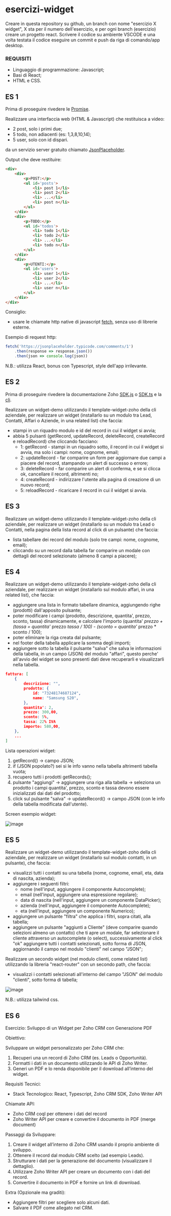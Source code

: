 # esercizi-widget

Creare in questa repository su github, un branch con nome "esercizio X widget", X sta per il numero dell'esercizio, e per ogni branch (esercizio) creare un progetto react. Scrivere il codice su ambiente VSCODE e una volta testata il codice eseguire un commit e push da riga di comando/app desktop.

### REQUISITI

- Linguaggio di programmazione: Javascript;
- Basi di React;
- HTML e CSS.

## ES 1

Prima di proseguire rivedere le [Promise](https://github.com/moris88/Promise).

Realizzare una interfaccia web (HTML & Javascript) che restituisca a video:

- 2 post, solo i primi due;
- 5 todo, non adiacenti (es: 1,3,8,10,14);
- 5 user, solo con id dispari.

da un servizio server gratuito chiamato [JsonPlaceholder](https://jsonplaceholder.typicode.com/).

Output che deve restituire:

```html
<div>
    <div>
        <p>POST:</p>
        <ul id='posts'>
            <li> post 1</li>
            <li> post 2</li>
            <li> ...</li>
            <li> post n</li>
        </ul>
    </div>
    <div>
        <p>TODO:</p>
        <ul id='todos'>
            <li> todo 1</li>
            <li> todo 2</li>
            <li> ...</li>
            <li> todo n</li>
        </ul>
    </div>
    <div>
        <p>UTENTI:</p>
        <ul id='users'>
            <li> user 1</li>
            <li> user 2</li>
            <li> ...</li>
            <li> user n</li>
        </ul>
    </div>
</div>
```

Consiglio:

- usare le chiamate http native di javascript [fetch](https://developer.mozilla.org/en-US/docs/Web/API/Fetch_API), senza uso di librerie esterne.

Esempio di request http:

```javascript
fetch('https://jsonplaceholder.typicode.com/comments/1')
    .then(response => response.json())
    .then(json => console.log(json))
```

N.B.: utilizza React, bonus con Typescript, style dell'app irrilevante.

## ES 2

Prima di proseguire rivedere la documentazione Zoho [SDK.js](https://help.zwidgets.com/help/v1.2/index.html) o [SDK.ts](https://github.com/crmpartners/crmpartnerslib/blob/main/use.md) e la [cli](https://github.com/crmpartners/crmpartnerscli).

Realizzare un widget-demo utilizzando il template-widget-zoho della cli aziendale, per realizzare un widget (installarlo su un modulo tra Lead, Contatti, Affari o Aziende, in una related list) che faccia:

- stampi in un riquadro modulo e id del record in cui il widget si avvia;
- abbia 5 pulsanti (getRecord, updateRecord, deleteRecord, createRecord e reloadRecord) che cliccando facciano:
  - 1: getRecord - stampi in un riquadro sotto, il record in cui il widget si avvia, ma solo i campi: nome, cognome, email;
  - 2: updateRecord - far comparire un form per aggiornare due campi a piacere del record, stampando un alert di successo o errore;
  - 3: deleteRecord - far comparire un alert di conferma, e se si clicca ok, cancellare il record, altrimenti no;
  - 4: createRecord - indirizzare l'utente alla pagina di creazione di un nuovo record;
  - 5: reloadRecord - ricaricare il record in cui il widget si avvia.

## ES 3

Realizzare un widget-demo utilizzando il template-widget-zoho della cli aziendale, per realizzare un widget (installarlo su un modulo tra Lead o Contatti, nella pagina della lista record al click di un pulsante) che faccia:

- lista tabellare dei record del modulo (solo tre campi: nome, cognome, email);
- cliccando su un record dalla tabella far comparire un modale con dettagli del record selezionato (almeno 8 campi a piacere);

## ES 4

Realizzare un widget-demo utilizzando il template-widget-zoho della cli aziendale, per realizzare un widget (installarlo sul modulo affari, in una related list), che faccia:

- aggiungere una lista in formato tabellare dinamica, aggiungendo righe (prodotti) dall'apposito pulsante;
- poter modificare i campi (prodotto, descrizione, quantita', prezzo, sconto, tassa) dinamicamente, e calcolare l'importo (quantita' *prezzo + (tassa = quantita'* prezzo *tassa / 100) - (sconto = quantita'* prezzo * sconto / 100);
- poter eliminare la riga creata dal pulsante;
- nel footer della tabella applicare la somma degli importi;
- aggiungere sotto la tabella il pulsante "salva" che salva le informazioni della tabella, in un campo (JSON) del modulo "affari", questo perche' all'avvio del widget se sono presenti dati deve recuperarli e visualizzarli nella tabella.

```JSON
fattura: [
    {
        descrizione: "",
        prodotto: {
            id: "73248174687124",
            name: "Samsung S20",
        },
        quantita': 2,
        prezzo: 300,00,
        sconto: 5%,
        tassa: 22% IVA
        importo: 580,00,
    },
    ...
]
```

Lista operazioni widget:

1. getRecord() -> campo JSON;
2. if (JSON popolato?) sei si le info vanno nella tabella altrimenti tabella vuota;
3. recupero tutti i prodotti getRecords();
4. pulsante "aggiungi" -> aggiungere una riga alla tabella -> seleziona un prodotto i campi quantita', prezzo, sconto e tassa devono essere inizializzati dai dati del prodotto;
5. click sul pulsante "salva" -> updateRecord() -> campo JSON (con le info della tabella modificata dall'utente).

Screen esempio widget:

![image](https://github.com/crmpartners/esercizi-formazione/assets/37340833/5986d81c-ad4e-453e-aea8-cd27fee1b99d)

## ES 5

Realizzare un widget-demo utilizzando il template-widget-zoho della cli aziendale, per realizzare un widget (installarlo sul modulo contatti, in un pulsante), che faccia:

- visualizzi tutti i contatti su una tabella (nome, cognome, email, eta, data di nascita, azienda);
- aggiungere i seguenti filtri:
  - nome (nell'input, aggiungere il componente Autocomplete);
  - email (nell'input, aggiungere una espressione regolare);
  - data di nascita (nell'input, aggiungere un componente DataPicker);
  - azienda (nell'input, aggiungere il componente Autocomplete);
  - eta (nell'input, aggiungere un componente Numerico);
- aggiungere un pulsante "filtra" che applica i filtri, sopra citati, alla tabella;
- aggiungere un pulsante "aggiunti a Cliente" (deve comparire quando selezioni almeno un contatto) che ti apre un modale, far selezionare il cliente attraverso un autocomplete (o select), successivamente al click "ok" aggiungere tutti i contatti selezionati, sotto forma di JSON, aggiornando il campo nel modulo "clienti" nel campo "JSON";

Realizzare un secondo widget (nel modulo clienti, come related list) utilizzando la libreria "react-router" con un secondo path, che faccia:

- visualizzi i contatti selezionati all'interno del campo "JSON" del modulo "clienti", sotto forma di tabella;

![image](https://github.com/crmpartners/esercizi-formazione/assets/37340833/13f76592-b0ab-4150-b196-6f4b46d2ba65)

N.B.: utilizza tailwind css.

## ES 6

Esercizio: Sviluppo di un Widget per Zoho CRM con Generazione PDF

Obiettivo:

Sviluppare un widget personalizzato per Zoho CRM che:

1. Recuperi una un record di Zoho CRM (es. Leads o Opportunità).
2. Formatti i dati in un documento utilizzando le API di Zoho Writer.
3. Generi un PDF e lo renda disponibile per il download all’interno del widget.

Requisiti Tecnici:

- Stack Tecnologico: React, Typescript, Zoho CRM SDK, Zoho Writer API

Chiamate API:

- Zoho CRM coql per ottenere i dati del record
- Zoho Writer API per creare e convertire il documento in PDF (merge document)

Passaggi da Sviluppare:

1. Creare il widget all’interno di Zoho CRM usando il proprio ambiente di sviluppo.
2. Ottenere il record dal modulo CRM scelto (ad esempio Leads).
3. Strutturare i dati per la generazione del documento (visualizzare il dettaglio).
4. Utilizzare Zoho Writer API per creare un documento con i dati del record.
5. Convertire il documento in PDF e fornire un link di download.

Extra (Opzionale ma graditi):

- Aggiungere filtri per scegliere solo alcuni dati.
- Salvare il PDF come allegato nel CRM.
